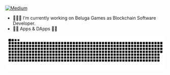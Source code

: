 ###



[![Medium](https://img.shields.io/badge/medium-kemaleb-brightgreen)](https://kemaleb.medium.com)

- 👨🏽‍💻 I’m currently working on Beluga Games as Blockchain Software Developer.
- 🦾🚀 Apps & DApps 🦦💙

![snake svg](https://github.com/kemaleb/kemaleb/blob/output/github-contribution-grid-snake.svg)
